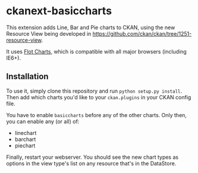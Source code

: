 ckanext-basiccharts
===================

This extension adds Line, Bar and Pie charts to CKAN, using the new Resource
View being developed in https://github.com/ckan/ckan/tree/1251-resource-view.

It uses [Flot Charts](http://www.flotcharts.org), which is compatible with all
major browsers (including IE6+).

Installation
------------

To use it, simply clone this repository and run ```python setup.py install```.
Then add which charts you'd like to your ```ckan.plugins``` in your CKAN config
file.

You have to enable ```basiccharts``` before any of the other charts. Only then,
you can enable any (or all) of:

* linechart
* barchart
* piechart

Finally, restart your webserver. You should see the new chart types as options
in the view type's list on any resource that's in the DataStore.
